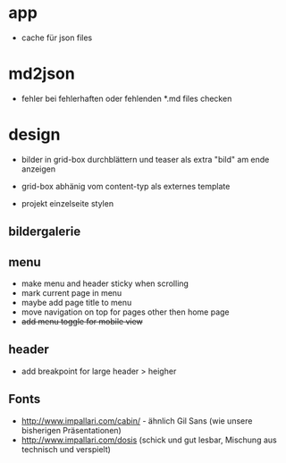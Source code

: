 

# app
* cache für json files

# md2json
* fehler bei fehlerhaften oder fehlenden *.md files checken

# design
* bilder in grid-box durchblättern und teaser als extra "bild" am ende anzeigen
* grid-box abhänig vom content-typ als externes template


* projekt einzelseite stylen

## bildergalerie

## menu
* make menu and header sticky when scrolling
* mark current page in menu
* maybe add page title to menu
* move navigation on top for pages other then home page
* ~~add menu toggle for mobile view~~

## header
* add breakpoint for large header > heigher

## Fonts
* http://www.impallari.com/cabin/ - ähnlich Gil Sans (wie unsere bisherigen Präsentationen)
* http://www.impallari.com/dosis (schick und gut lesbar, Mischung aus technisch und verspielt)